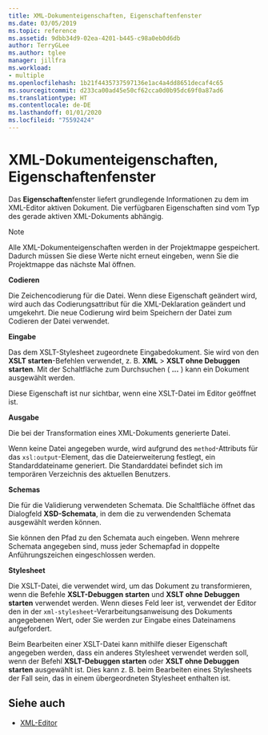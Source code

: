 ```yaml
---
title: XML-Dokumenteigenschaften, Eigenschaftenfenster
ms.date: 03/05/2019
ms.topic: reference
ms.assetid: 9dbb34d9-02ea-4201-b445-c98a0eb0d6db
author: TerryGLee
ms.author: tglee
manager: jillfra
ms.workload:
- multiple
ms.openlocfilehash: 1b21f4435737597136e1ac4a4dd8651decaf4c65
ms.sourcegitcommit: d233ca00ad45e50cf62cca0d0b95dc69f0a87ad6
ms.translationtype: HT
ms.contentlocale: de-DE
ms.lasthandoff: 01/01/2020
ms.locfileid: "75592424"
---
```

# <a name="xml-document-properties-properties-window"></a>XML-Dokumenteigenschaften, Eigenschaftenfenster

Das **Eigenschaften**fenster liefert grundlegende Informationen zu dem im XML-Editor aktiven Dokument. Die verfügbaren Eigenschaften sind vom Typ des gerade aktiven XML-Dokuments abhängig.

> [!NOTE]
> Alle XML-Dokumenteigenschaften werden in der Projektmappe gespeichert. Dadurch müssen Sie diese Werte nicht erneut eingeben, wenn Sie die Projektmappe das nächste Mal öffnen.

**Codieren**

Die Zeichencodierung für die Datei. Wenn diese Eigenschaft geändert wird, wird auch das Codierungsattribut für die XML-Deklaration geändert und umgekehrt. Die neue Codierung wird beim Speichern der Datei zum Codieren der Datei verwendet.

**Eingabe**

Das dem XSLT-Stylesheet zugeordnete Eingabedokument. Sie wird von den **XSLT starten**-Befehlen verwendet, z. B. **XML** > **XSLT ohne Debuggen starten**. Mit der Schaltfläche zum Durchsuchen ( **...** ) kann ein Dokument ausgewählt werden.

Diese Eigenschaft ist nur sichtbar, wenn eine XSLT-Datei im Editor geöffnet ist.

**Ausgabe**

Die bei der Transformation eines XML-Dokuments generierte Datei.

Wenn keine Datei angegeben wurde, wird aufgrund des `method`-Attributs für das `xsl:output`-Element, das die Dateierweiterung festlegt, ein Standarddateiname generiert. Die Standarddatei befindet sich im temporären Verzeichnis des aktuellen Benutzers.

**Schemas**

Die für die Validierung verwendeten Schemata. Die Schaltfläche öffnet das Dialogfeld **XSD-Schemata**, in dem die zu verwendenden Schemata ausgewählt werden können.

Sie können den Pfad zu den Schemata auch eingeben. Wenn mehrere Schemata angegeben sind, muss jeder Schemapfad in doppelte Anführungszeichen eingeschlossen werden.

**Stylesheet**

Die XSLT-Datei, die verwendet wird, um das Dokument zu transformieren, wenn die Befehle **XSLT-Debuggen starten** und **XSLT ohne Debuggen starten** verwendet werden. Wenn dieses Feld leer ist, verwendet der Editor den in der `xml-stylesheet`-Verarbeitungsanweisung des Dokuments angegebenen Wert, oder Sie werden zur Eingabe eines Dateinamens aufgefordert.

Beim Bearbeiten einer XSLT-Datei kann mithilfe dieser Eigenschaft angegeben werden, dass ein anderes Stylesheet verwendet werden soll, wenn der Befehl **XSLT-Debuggen starten** oder **XSLT ohne Debuggen starten** ausgewählt ist. Dies kann z. B. beim Bearbeiten eines Stylesheets der Fall sein, das in einem übergeordneten Stylesheet enthalten ist.

## <a name="see-also"></a>Siehe auch

- [XML-Editor](../xml-tools/xml-editor.md)
